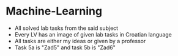 # Machine-Learning
- All solved lab tasks from the said subject
- Every LV has an image of given lab tasks in Croatian language
- All tasks are either my ideas or given by a professor
- Task 5a is "Zad5" and task 5b is "Zad6"
